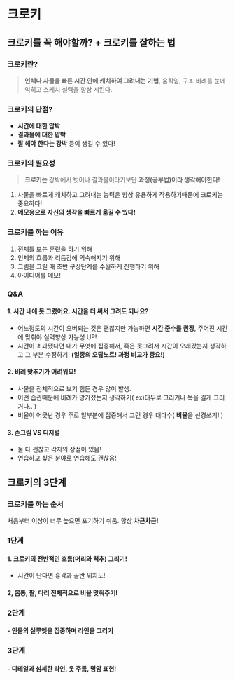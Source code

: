 # 크로키
## 크로키를 꼭 해야할까? + 크로키를 잘하는 법

### 크로키란?
> **인체나 사물을 빠른 시간 안에 캐치하여 그려내는 기법**, 움직임, 구조 비례를 눈에 익히고 스케치 실력을 향상 시킨다.

### 크로키의 단점?
- **시간에 대한 압박**
- **결과물에 대한 압박**
- **잘 해야 한다는 강박**
등이 생길 수 있다!

### 크로키의 필요성
> **크로키는** 강박에서 벗어나 결과물이라기보단 **과정(공부법)이라 생각해야한다!**

1. 사물을 빠르게 캐치하고 그려내는 능력은 항상 유용하게 작용하기때문에 크로키는 중요하다!
2. **메모용으로 자신의 생각을 빠르게 옮길 수 있다!**

### 크로키를 하는 이유
1. 전체를 보는 훈련을 하기 위해
2. 인체의 흐름과 리듬감에 익숙해지기 위해
3. 그림을 그릴 때 초반 구상단계를 수월하게 진행하기 위해
4. 아이디어를 메모!

### Q&A
#### **1. 시간 내에 못 그렸어요. 시간을 더 써서 그려도 되나요?**<br>
-  어느정도의 시간이 오버되는 것은 괜찮지만 가능하면 **시간 준수를 권장**, 주어진 시간에 맞춰야 실력향상 가능성 UP!<br>
-  시간이 초과됐다면 내가 무엇에 집중해서, 혹은 못그려서 시간이 오래갔는지 생각하고 그 부분 수정하기! **(일종의 오답노트! 과정 비교가 중요!)**
#### 2. 비례 맞추기가 어려워요!
- 사물을 전체적으로 보기 힘든 경우 많이 발생.
- 어떤 습관때문에 비례가 망가졌는지 생각하기(  ex)대두로 그리거나 목을 길게 그리거나.. )
- 비율이 어긋난 경우 주로 일부분에 집중해서 그런 경우 대다수( **비율**을 신경쓰기! )
#### 3. 손그림 VS 디지털
- 둘 다 괜찮고 각자의 장점이 있음!
- 연습하고 싶은 분야로 연습해도 괜찮음!
## 크로키의 3단계
### 크로키를 하는 순서
처음부터 이상이 너무 높으면 포기하기 쉬움. 항상 **차근차근!**
### 1단계
#### 1. 크로키의 전반적인 흐름(머리와 척추) 그리기!
- 시간이 난다면 흉곽과 골반 위치도!
#### 2, 몸통, 팔, 다리 전체적으로 비율 맞춰주기!
### 2단계
#### - 인물의 실루엣을 집중하며 라인을 그리기
### 3단계
#### - 디테일과 섬세한 라인, 옷 주름, 명암 표현!
